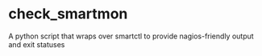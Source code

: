 check_smartmon
==============

A python script that wraps over smartctl to provide nagios-friendly output and exit statuses
